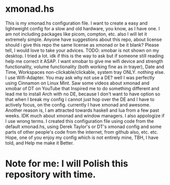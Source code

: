 # xmonad.hs
This is my xmonad.hs configuration file. I want to create a easy and lightweight config for a slow and old hardware, you know, as I have one.
I am not including packages like picom, compton, etc. also I will let it extremely simple.
Anyone have suggestions about this repo, about license should i give this repo the same license as xmonad or be it blank? Please tell, I would love to take your advices.
TODO: xmobar is not shown on my desktop. I tried a lot. idk if this is the way to ask but if someone still reading help me correct it ASAP. I want xmobar to give me wifi device and strength functionality, volume functionality (both working fine as in trayer), Date and Time, Workspaces non-clickable/clickable, system tray ONLY. nothing else. I use Wifi-Adapter. 
You may ask why not use a DE? well I was perfectly using Cinnamon on Linux Mint. Saw some videos about xmonad and xmobar of DT on YouTube that Inspired me to do something different and lead me to install Arch with no DE, because I don't want to have option so that when I break my config i cannot just hop over the DE and I have to actively focus, on the config. currently I have xmonad and awesome. Another reason is, I am attracted towards haskell and lua from a few past weeks.
IDK much about xmonad and window managers. I also appologize if I use wrong terms. 
I created this configuration file using code from the default xmonad.hs, using Derek Taylor's or DT's xmonad config and some parts of other people's code from the internet, from github also, etc. etc.
Hope, one of you enjoy my config which is not entirely mine, TBH, I have told, and Help me make it Better.
# Note for me: I will Polish this repository with time.
